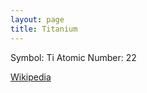 ```yaml
---
layout: page
title: Titanium
---
```


Symbol: Ti
Atomic Number: 22

[Wikipedia](https://en.wikipedia.org/wiki/Titanium)
